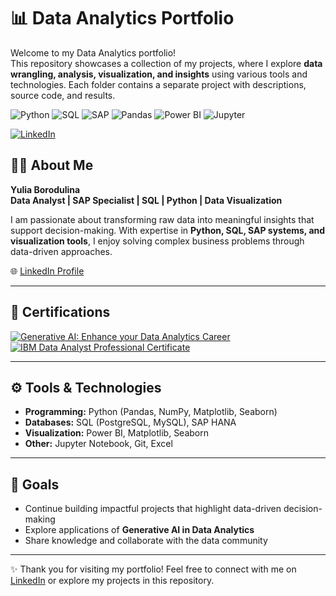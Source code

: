 # 📊 Data Analytics Portfolio

Welcome to my Data Analytics portfolio!  
This repository showcases a collection of my projects, where I explore **data wrangling, analysis, visualization, and insights** using various tools and technologies. Each folder contains a separate project with descriptions, source code, and results.

![Python](https://img.shields.io/badge/Python-3776AB?style=for-the-badge&logo=python&logoColor=white)
![SQL](https://img.shields.io/badge/SQL-003B57?style=for-the-badge&logo=postgresql&logoColor=white)
![SAP](https://img.shields.io/badge/SAP-0FAAFF?style=for-the-badge&logo=sap&logoColor=white)
![Pandas](https://img.shields.io/badge/Pandas-150458?style=for-the-badge&logo=pandas&logoColor=white)
![Power BI](https://img.shields.io/badge/PowerBI-F2C811?style=for-the-badge&logo=powerbi&logoColor=black)
![Jupyter](https://img.shields.io/badge/Jupyter-F37626?style=for-the-badge&logo=jupyter&logoColor=white)

[![LinkedIn](https://img.shields.io/badge/LinkedIn-Profile-blue?style=for-the-badge&logo=linkedin)](https://www.linkedin.com/in/yulia-borodulina/)


## 👩‍💻 About Me  

**Yulia Borodulina**  
**Data Analyst | SAP Specialist | SQL | Python | Data Visualization**

I am passionate about transforming raw data into meaningful insights that support decision-making. With expertise in **Python, SQL, SAP systems, and visualization tools**, I enjoy solving complex business problems through data-driven approaches.  

🌐 [LinkedIn Profile](https://www.linkedin.com/in/yulia-borodulina/)  

---

## 📜 Certifications  


[![Generative AI: Enhance your Data Analytics Career](https://img.shields.io/badge/Coursera-Generative_AI-blue?style=for-the-badge&logo=coursera)](https://www.coursera.org/account/accomplishments/verify/V9PQ3FZU1VZO)  
[![IBM Data Analyst Professional Certificate](https://img.shields.io/badge/Coursera-IBM_Data_Analyst-green?style=for-the-badge&logo=coursera)](https://www.coursera.org/account/accomplishments/specialization/S8BVRTQVAMF1)  
 

---

## ⚙️ Tools & Technologies  

- **Programming:** Python (Pandas, NumPy, Matplotlib, Seaborn)  
- **Databases:** SQL (PostgreSQL, MySQL), SAP HANA  
- **Visualization:** Power BI, Matplotlib, Seaborn  
- **Other:** Jupyter Notebook, Git, Excel  

---

## 🚀 Goals  

- Continue building impactful projects that highlight data-driven decision-making  
- Explore applications of **Generative AI in Data Analytics**  
- Share knowledge and collaborate with the data community  

---

✨ Thank you for visiting my portfolio! Feel free to connect with me on [LinkedIn](https://www.linkedin.com/in/yulia-borodulina/) or explore my projects in this repository.  
